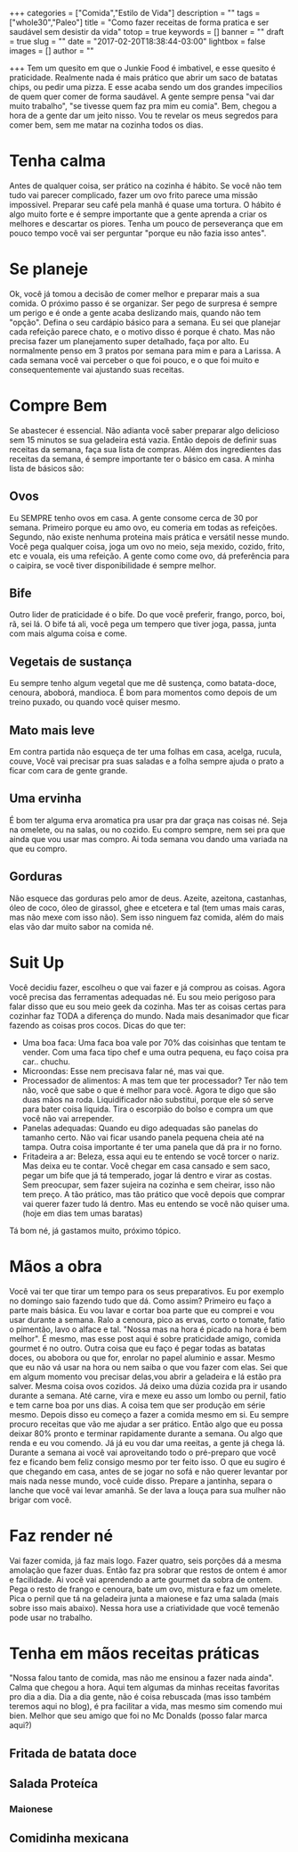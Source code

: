 +++
categories = ["Comida","Estilo de Vida"]
description = ""
tags = ["whole30","Paleo"]
title = "Como fazer receitas de forma pratica e ser saudável sem desistir da vida"
totop = true
keywords = []
banner = ""
draft = true
slug = ""
date = "2017-02-20T18:38:44-03:00"
lightbox = false
images = []
author = ""

+++
Tem um quesito em que o Junkie Food é imbativel, e esse quesito é praticidade. Realmente nada é mais prático que abrir um saco de batatas chips, ou pedir uma pizza. E esse acaba sendo um dos grandes impecilios de quem quer comer de forma saudável. A gente sempre pensa "vai dar muito trabalho", "se tivesse quem faz pra mim eu comia". Bem, chegou a hora de a gente dar um jeito nisso. Vou te revelar os meus segredos para comer bem, sem me matar na cozinha todos os dias.

# Tenha calma
Antes de qualquer coisa, ser prático na cozinha é hábito. Se você não tem tudo vai parecer complicado, fazer um ovo frito parece uma missão impossivel. Preparar seu café pela manhã é quase uma tortura. O hábito é algo muito forte e é sempre importante que a gente aprenda a criar os melhores e descartar os piores. Tenha um pouco de perseverança que em pouco tempo você vai ser perguntar "porque eu não fazia isso antes".
# Se planeje
Ok, você já tomou a decisão de comer melhor e preparar mais a sua comida. O próximo passo é se organizar. Ser pego de surpresa é sempre um perigo e é onde a gente acaba deslizando mais, quando não tem "opção". Defina o seu cardápio básico para a semana. Eu sei que planejar cada refeição parece chato, e o motivo disso é porque é chato. Mas não precisa fazer um planejamento super detalhado, faça por alto. Eu normalmente penso em 3 pratos por semana para mim e para a Larissa. A cada semana você vai perceber o que foi pouco, e o que foi muito e consequentemente vai ajustando suas receitas.
# Compre Bem
Se abastecer é essencial. Não adianta você saber preparar algo delicioso sem 15 minutos se sua geladeira está vazia.
Então depois de definir suas receitas da semana, faça sua lista de compras. Além dos ingredientes das receitas da semana, é sempre importante ter o básico em casa. A minha lista de básicos são:
## Ovos
Eu SEMPRE tenho ovos em casa. A gente consome cerca de 30 por semana. Primeiro porque eu amo ovo, eu comeria em todas as refeições. Segundo, não existe nenhuma proteina mais prática e versátil nesse mundo. Você pega qualquer coisa, joga um ovo no meio, seja mexido, cozido, frito, etc e vouala, eis uma refeição. A gente como come ovo, dá preferência para o caipira, se você tiver disponibilidade é sempre melhor.
## Bife
Outro lider de praticidade é o bife. Do que você preferir, frango, porco, boi, rã, sei lá. O bife tá ali, você pega um tempero que tiver joga, passa, junta com mais alguma coisa e come.
## Vegetais de sustança
Eu sempre tenho algum vegetal que me dê sustença, como batata-doce, cenoura, aboborá, mandioca. É bom para momentos como depois de um treino puxado, ou quando você quiser mesmo.
## Mato mais leve
Em contra partida não esqueça de ter uma folhas em casa, acelga, rucula, couve, Você vai precisar pra suas saladas e a folha sempre ajuda o prato a ficar com cara de gente grande.
## Uma ervinha
É bom ter alguma erva aromatica pra usar pra dar graça nas coisas né. Seja na omelete, ou na salas, ou no cozido.
Eu compro sempre, nem sei pra que ainda que vou usar mas compro. Ai toda semana vou dando uma variada na que eu compro.
## Gorduras
Não esquece das gorduras pelo amor de deus. Azeite, azeitona, castanhas, óleo de coco, óleo de girassol, ghee e etcetera e tal (tem umas mais caras, mas não mexe com isso não). Sem isso ninguem faz comida, além do mais elas vão dar muito sabor na comida né.
# Suit Up
Você decidiu fazer, escolheu o que vai fazer e já comprou as coisas. Agora você precisa das ferramentas adequadas né. Eu sou meio perigoso para falar disso que eu sou meio geek da cozinha. Mas ter as coisas certas para cozinhar faz TODA a diferença do mundo. Nada mais desanimador que ficar fazendo as coisas pros cocos. Dicas do que ter:
- Uma boa faca: Uma faca boa vale por 70% das coisinhas que tentam te vender. Com uma faca tipo chef e uma outra pequena, eu faço coisa pra car.. chuchu.
- Microondas: Esse nem precisava falar né, mas vai que.
- Processador de alimentos: A mas tem que ter processador? Ter não tem não, você que sabe o que é melhor para você. Agora te digo que são duas mãos na roda. Liquidificador não substitui, porque ele só serve para bater coisa liquida. Tira o escorpião do bolso e compra um que você não vai arrepender.
- Panelas adequadas: Quando eu digo adequadas são panelas do tamanho  certo. Não vai ficar usando panela pequena cheia até na tampa. Outra coisa importante é ter uma panela que dá pra ir no forno.
- Fritadeira a ar: Beleza, essa aqui eu te entendo se você torcer o nariz. Mas deixa eu te contar. Você chegar em casa cansado e sem saco, pegar um bife que já tá temperado, jogar lá dentro e virar as costas. Sem preocupar, sem fazer sujeira na cozinha e sem cheirar, isso não tem preço. A tão prático, mas tão prático que você depois que comprar vai querer fazer tudo lá dentro. Mas eu entendo se você não quiser uma.(hoje em dias tem umas baratas)

Tá bom né, já gastamos muito, próximo tópico.
# Mãos a obra
Você vai ter que tirar um tempo para os seus preparativos. Eu por exemplo no domingo saio fazendo tudo que dá. Como assim? Primeiro eu faço a parte mais básica. Eu vou lavar e cortar boa parte que eu comprei e vou usar durante a semana.
Ralo a cenoura, pico as ervas, corto o tomate, fatio o pimentão, lavo o alface e tal. "Nossa mas na hora é picado na hora é bem melhor". É mesmo, mas esse post aqui é sobre praticidade amigo, comida gourmet é no outro. Outra coisa que eu faço é pegar todas as batatas doces, ou abobora ou que for, enrolar no papel aluminio e assar. Mesmo que eu não vá usar na hora ou nem saiba o que vou fazer com elas. Sei que em algum momento vou precisar delas,vou abrir a geladeira e lá estão pra salver. Mesma coisa ovos cozidos. Já deixo uma dúzia cozida pra ir usando durante a semana. Até carne, vira e mexe eu asso um lombo ou pernil, fatio e tem carne boa por uns dias. A coisa tem que ser produção em série mesmo.
Depois disso eu começo a fazer a comida mesmo em si. Eu sempre procuro receitas que vão me ajudar a ser prático. Então algo que eu possa deixar 80% pronto e terminar rapidamente durante a semana. Ou algo que renda e eu vou comendo. Já já eu vou dar uma reeitas, a gente já chega lá.
Durante a semana ai você vai aproveitando todo o pré-preparo que você fez e ficando bem feliz consigo mesmo por ter feito isso. O que eu sugiro é que chegando em casa, antes de se jogar no sofá e não querer levantar por mais nada nesse mundo, você cuide disso. Prepare a jantinha, separa o lanche que você vai levar amanhã. Se der lava a louça para sua mulher não brigar com você.
# Faz render né
Vai fazer comida, já faz mais logo. Fazer quatro, seis porções dá a mesma amolação que fazer duas. Então faz pra sobrar que restos de ontem é amor e facilidade. Ai você vai aprendendo a arte gourmet da sobra de ontem. Pega o resto de frango e cenoura, bate um ovo, mistura e faz um omelete. Pica o pernil que tá na geladeira junta a maionese e faz uma salada (mais sobre isso mais abaixo). Nessa hora use a criatividade que você temenão pode usar no trabalho.
# Tenha em mãos receitas práticas
"Nossa falou tanto de comida, mas não me ensinou a fazer nada ainda". Calma que chegou a hora. Aqui tem algumas da minhas receitas favoritas pro dia a dia. Dia a dia gente, não é coisa rebuscada (mas isso também teremos aqui no blog), é pra facilitar a vida, mas mesmo sim comendo mui bien. Melhor que seu amigo que foi no Mc Donalds (posso falar marca aqui?)
## Fritada de batata doce
## Salada Proteíca
### Maionese
## Comidinha mexicana
##
